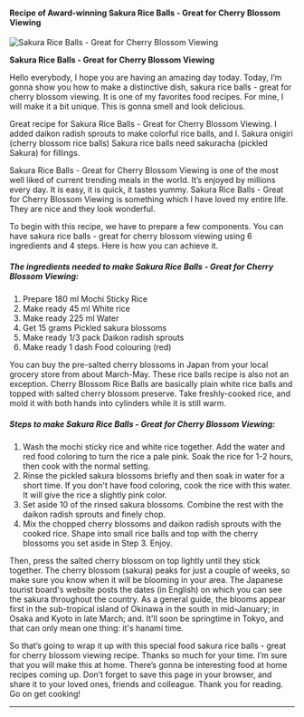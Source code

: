             

#### Recipe of Award-winning Sakura Rice Balls - Great for Cherry Blossom Viewing

![Sakura Rice Balls - Great for Cherry Blossom Viewing](https://img-global.cpcdn.com/recipes/6712394664378368/751x532cq70/sakura-rice-balls-great-for-cherry-blossom-viewing-recipe-main-photo.jpg)

**Sakura Rice Balls - Great for Cherry Blossom Viewing**

Hello everybody, I hope you are having an amazing day today. Today, I’m gonna show you how to make a distinctive dish, sakura rice balls - great for cherry blossom viewing. It is one of my favorites food recipes. For mine, I will make it a bit unique. This is gonna smell and look delicious.

Great recipe for Sakura Rice Balls - Great for Cherry Blossom Viewing. I added daikon radish sprouts to make colorful rice balls, and I. Sakura onigiri (cherry blossom rice balls) Sakura rice balls need sakuracha (pickled Sakura) for fillings.

Sakura Rice Balls - Great for Cherry Blossom Viewing is one of the most well liked of current trending meals in the world. It’s enjoyed by millions every day. It is easy, it is quick, it tastes yummy. Sakura Rice Balls - Great for Cherry Blossom Viewing is something which I have loved my entire life. They are nice and they look wonderful.

To begin with this recipe, we have to prepare a few components. You can have sakura rice balls - great for cherry blossom viewing using 6 ingredients and 4 steps. Here is how you can achieve it.

##### The ingredients needed to make Sakura Rice Balls - Great for Cherry Blossom Viewing:

1.  Prepare 180 ml Mochi Sticky Rice
2.  Make ready 45 ml White rice
3.  Make ready 225 ml Water
4.  Get 15 grams Pickled sakura blossoms
5.  Make ready 1/3 pack Daikon radish sprouts
6.  Make ready 1 dash Food colouring (red)

You can buy the pre-salted cherry blossoms in Japan from your local grocery store from about March-May. These rice balls recipe is also not an exception. Cherry Blossom Rice Balls are basically plain white rice balls and topped with salted cherry blossom preserve. Take freshly-cooked rice, and mold it with both hands into cylinders while it is still warm.

##### Steps to make Sakura Rice Balls - Great for Cherry Blossom Viewing:

1.  Wash the mochi sticky rice and white rice together. Add the water and red food coloring to turn the rice a pale pink. Soak the rice for 1-2 hours, then cook with the normal setting.
2.  Rinse the pickled sakura blossoms briefly and then soak in water for a short time. If you don't have food coloring, cook the rice with this water. It will give the rice a slightly pink color.
3.  Set aside 10 of the rinsed sakura blossoms. Combine the rest with the daikon radish sprouts and finely chop.
4.  Mix the chopped cherry blossoms and daikon radish sprouts with the cooked rice. Shape into small rice balls and top with the cherry blossoms you set aside in Step 3. Enjoy.

Then, press the salted cherry blossom on top lightly until they stick together. The cherry blossom (sakura) peaks for just a couple of weeks, so make sure you know when it will be blooming in your area. The Japanese tourist board's website posts the dates (in English) on which you can see the sakura throughout the country. As a general guide, the blooms appear first in the sub-tropical island of Okinawa in the south in mid-January; in Osaka and Kyoto in late March; and. It'll soon be springtime in Tokyo, and that can only mean one thing: it's hanami time.

So that’s going to wrap it up with this special food sakura rice balls - great for cherry blossom viewing recipe. Thanks so much for your time. I’m sure that you will make this at home. There’s gonna be interesting food at home recipes coming up. Don’t forget to save this page in your browser, and share it to your loved ones, friends and colleague. Thank you for reading. Go on get cooking!

* * *